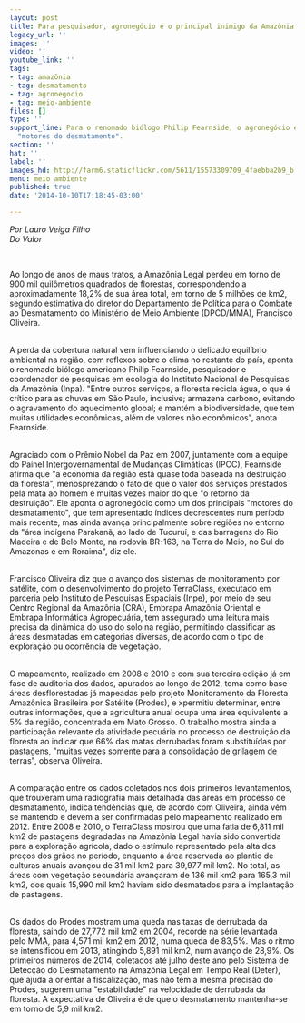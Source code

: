 ```yaml
---
layout: post
title: Para pesquisador, agronegócio é o principal inimigo da Amazônia
legacy_url: ''
images: ''
video: ''
youtube_link: ''
tags:
- tag: amazônia
- tag: desmatamento
- tag: agronegocio
- tag: meio-ambiente
files: []
type: ''
support_line: Para o renomado biólogo Philip Fearnside, o agronegócio é um dos principais
  "motores do desmatamento".
section: ''
hat: ''
label: ''
images_hd: http://farm6.staticflickr.com/5611/15573309709_4faebba2b9_b.jpg
menu: meio ambiente
published: true
date: '2014-10-10T17:18:45-03:00'

---
```

<p><em>Por Lauro Veiga Filho<br />
Do Valor</em></p>

<p>&nbsp;</p>

<p>Ao longo de anos de maus tratos, a Amaz&ocirc;nia Legal perdeu em torno de 900 mil quil&ocirc;metros quadrados de florestas, correspondendo a aproximadamente 18,2% de sua &aacute;rea total, em torno de 5 milh&otilde;es de km2, segundo estimativa do diretor do Departamento de Pol&iacute;tica para o Combate ao Desmatamento do Minist&eacute;rio de Meio Ambiente (DPCD/MMA), Francisco Oliveira.</p>

<p><br />
A perda da cobertura natural vem influenciando o delicado equil&iacute;brio ambiental na regi&atilde;o, com reflexos sobre o clima no restante do pa&iacute;s, aponta o renomado bi&oacute;logo americano Philip Fearnside, pesquisador e coordenador de pesquisas em ecologia do Instituto Nacional de Pesquisas da Amaz&ocirc;nia (Inpa). &quot;Entre outros servi&ccedil;os, a floresta recicla &aacute;gua, o que &eacute; cr&iacute;tico para as chuvas em S&atilde;o Paulo, inclusive; armazena carbono, evitando o agravamento do aquecimento global; e mant&eacute;m a biodiversidade, que tem muitas utilidades econ&ocirc;micas, al&eacute;m de valores n&atilde;o econ&ocirc;micos&quot;, anota Fearnside.</p>

<p><br />
Agraciado com o Pr&ecirc;mio Nobel da Paz em 2007, juntamente com a equipe do Painel Intergovernamental de Mudan&ccedil;as Clim&aacute;ticas (IPCC), Fearnside afirma que &quot;a economia da regi&atilde;o est&aacute; quase toda baseada na destrui&ccedil;&atilde;o da floresta&quot;, menosprezando o fato de que o valor dos servi&ccedil;os prestados pela mata ao homem &eacute; muitas vezes maior do que &quot;o retorno da destrui&ccedil;&atilde;o&quot;. Ele aponta o agroneg&oacute;cio como um dos principais &quot;motores do desmatamento&quot;, que tem apresentado &iacute;ndices decrescentes num per&iacute;odo mais recente, mas ainda avan&ccedil;a principalmente sobre regi&otilde;es no entorno da &quot;&aacute;rea ind&iacute;gena Parakan&atilde;, ao lado de Tucuru&iacute;, e das barragens do Rio Madeira e de Belo Monte, na rodovia BR-163, na Terra do Meio, no Sul do Amazonas e em Roraima&quot;, diz ele.</p>

<p><br />
Francisco Oliveira diz que o avan&ccedil;o dos sistemas de monitoramento por sat&eacute;lite, com o desenvolvimento do projeto TerraClass, executado em parceria pelo Instituto de Pesquisas Espaciais (Inpe), por meio de seu Centro Regional da Amaz&ocirc;nia (CRA), Embrapa Amaz&ocirc;nia Oriental e Embrapa Inform&aacute;tica Agropecu&aacute;ria, tem assegurado uma leitura mais precisa da din&acirc;mica do uso do solo na regi&atilde;o, permitindo classificar as &aacute;reas desmatadas em categorias diversas, de acordo com o tipo de explora&ccedil;&atilde;o ou ocorr&ecirc;ncia de vegeta&ccedil;&atilde;o.</p>

<p><br />
O mapeamento, realizado em 2008 e 2010 e com sua terceira edi&ccedil;&atilde;o j&aacute; em fase de auditoria dos dados, apurados ao longo de 2012, toma como base &aacute;reas desflorestadas j&aacute; mapeadas pelo projeto Monitoramento da Floresta Amaz&ocirc;nica Brasileira por Sat&eacute;lite (Prodes), e xpermitiu determinar, entre outras informa&ccedil;&otilde;es, que a agricultura anual ocupa uma &aacute;rea equivalente a 5% da regi&atilde;o, concentrada em Mato Grosso. O trabalho mostra ainda a participa&ccedil;&atilde;o relevante da atividade pecu&aacute;ria no processo de destrui&ccedil;&atilde;o da floresta ao indicar que 66% das matas derrubadas foram substitu&iacute;das por pastagens, &quot;muitas vezes somente para a consolida&ccedil;&atilde;o de grilagem de terras&quot;, observa Oliveira.</p>

<p><br />
A compara&ccedil;&atilde;o entre os dados coletados nos dois primeiros levantamentos, que trouxeram uma radiografia mais detalhada das &aacute;reas em processo de desmatamento, indica tend&ecirc;ncias que, de acordo com Oliveira, ainda v&ecirc;m se mantendo e devem a ser confirmadas pelo mapeamento realizado em 2012. Entre 2008 e 2010, o TerraClass mostrou que uma fatia de 6,811 mil km2 de pastagens degradadas na Amaz&ocirc;nia Legal havia sido convertida para a explora&ccedil;&atilde;o agr&iacute;cola, dado o est&iacute;mulo representado pela alta dos pre&ccedil;os dos gr&atilde;os no per&iacute;odo, enquanto a &aacute;rea reservada ao plantio de culturas anuais avan&ccedil;ou de 31 mil km2 para 39,977 mil km2. No total, as &aacute;reas com vegeta&ccedil;&atilde;o secund&aacute;ria avan&ccedil;aram de 136 mil km2 para 165,3 mil km2, dos quais 15,990 mil km2 haviam sido desmatados para a implanta&ccedil;&atilde;o de pastagens.</p>

<p><br />
Os dados do Prodes mostram uma queda nas taxas de derrubada da floresta, saindo de 27,772 mil km2 em 2004, recorde na s&eacute;rie levantada pelo MMA, para 4,571 mil km2 em 2012, numa queda de 83,5%. Mas o ritmo se intensificou em 2013, atingindo 5,891 mil km2, num avan&ccedil;o de 28,9%. Os primeiros n&uacute;meros de 2014, coletados at&eacute; julho deste ano pelo Sistema de Detec&ccedil;&atilde;o do Desmatamento na Amaz&ocirc;nia Legal em Tempo Real (Deter), que ajuda a orientar a fiscaliza&ccedil;&atilde;o, mas n&atilde;o tem a mesma precis&atilde;o do Prodes, sugerem uma &quot;estabilidade&quot; na velocidade de derrubada da floresta. A expectativa de Oliveira &eacute; de que o desmatamento mantenha-se em torno de 5,9 mil km2.</p>
